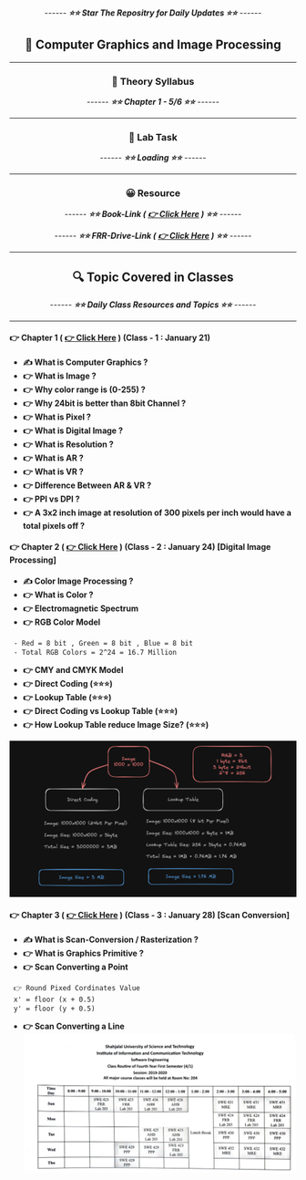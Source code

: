 <div align = "center">

*------ **⭐⭐ Star The Repositry for Daily Updates ⭐⭐** ------*

## 🍂 Computer Graphics and Image Processing


</div>

<hr>

<div align = "center">

### 🍂 Theory Syllabus

*------ **⭐⭐ Chapter 1 - 5/6 ⭐⭐** ------*

<hr>

</div>


<div align = "center">

### 🎅 Lab Task

*------ **⭐⭐ Loading ⭐⭐** ------*

<hr>

</div>


<div align = "center">

### 😀 Resource

*------ **⭐⭐ Book-Link ( [ 👉 Click Here](./Book/Book.pdf) ) ⭐⭐** ------*

*------ **⭐⭐ FRR-Drive-Link ( [ 👉 Click Here](https://drive.google.com/drive/folders/1PKGjHT_DGb4wNs-NTYjurEnndd-_Mrvr) ) ⭐⭐** ------*

<hr>

</div>



<div align = "center">

##  🔍 Topic Covered in Classes

*------ **⭐⭐ Daily Class Resources and Topics ⭐⭐** ------*

<hr>

</div>


#### 👉 Chapter 1 ( [ 👉 Click Here](./Slides/Basics%20of%20Computer.pptx) ) (Class - 1 : January 21)
 - **✍️ What is Computer Graphics ?**
 - **👉 What is Image ?**
 - **👉 Why color range is (0-255) ?**
 - **👉 Why 24bit is better than 8bit Channel ?**
 - **👉 What is Pixel ?**
 - **👉 What is Digital Image ?**
 - **👉 What is Resolution ?**
 - **👉 What is AR ?**
 - **👉 What is VR ?**
 - **👉 Difference Between AR & VR ?**
 - **👉 PPI vs DPI ?**
 - **👉 A 3x2 inch image at resolution of 300 pixels per inch would have a total pixels off ?**
 

#### 👉 Chapter 2 ( [ 👉 Click Here](./Slides/02-color.pptx) ) (Class - 2 : January 24) [Digital Image Processing]
 - **✍️ Color Image Processing ?**
 - **👉 What is Color ?**
 - **👉 Electromagnetic Spectrum**
 - **👉 RGB Color Model**
 ```
  - Red = 8 bit , Green = 8 bit , Blue = 8 bit
  - Total RGB Colors = 2^24 = 16.7 Million
 ```
 - **👉 CMY and CMYK Model**
 - **👉 Direct Coding (⭐⭐⭐)**
 - **👉 Lookup Table (⭐⭐⭐)**
 - **👉 Direct Coding vs Lookup Table (⭐⭐⭐)**
 - **👉 How Lookup Table reduce Image Size? (⭐⭐⭐)**

![Alt text](./Notes/DirectCoding_VS_LookupTable.png)

 
#### 👉 Chapter 3 ( [ 👉 Click Here](./Slides/02-color.pptx) ) (Class - 3 : January 28) [Scan Conversion]
 - **✍️ What is Scan-Conversion / Rasterization ?**
 - **👉 What is Graphics Primitive ?**
 - **👉 Scan Converting a Point**
 ```
  👉 Round Pixed Cordinates Value
  x' = floor (x + 0.5)
  y' = floor (y + 0.5)
 ```
 - **👉 Scan Converting a Line**
![Alt text](image.png)

